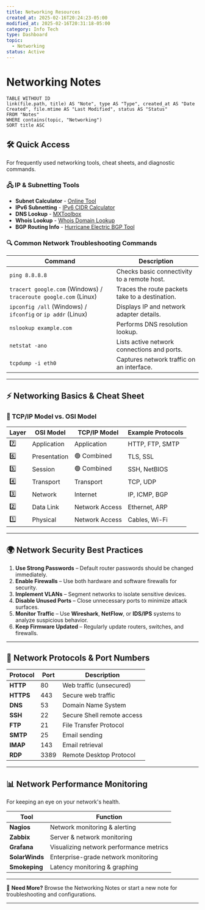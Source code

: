 ```yaml
---
title: Networking Resources
created_at: 2025-02-16T20:24:23-05:00
modified_at: 2025-02-16T20:31:18-05:00
category: Info Tech
type: Dashboard
topic:
  - Networking
status: Active
---
```

# Networking Notes
```dataview  
TABLE WITHOUT ID
link(file.path, title) AS "Note", type AS "Type", created_at AS "Date Created", file.mtime AS "Last Modified", status AS "Status"
FROM "Notes"
WHERE contains(topic, "Networking")
SORT title ASC
````



## 🛠️ Quick Access

For frequently used networking tools, cheat sheets, and diagnostic commands.

### 🖧 IP & Subnetting Tools

- **Subnet Calculator** - [Online Tool](https://www.subnet-calculator.com/)
- **IPv6 Subnetting** - [IPv6 CIDR Calculator](https://www.ultratools.com/tools/ipv6CIDRToRange)
- **DNS Lookup** - [MXToolbox](https://mxtoolbox.com/)
- **Whois Lookup** - [Whois Domain Lookup](https://who.is/)
- **BGP Routing Info** - [Hurricane Electric BGP Tool](https://bgp.he.net/)

### 🔍 Common Network Troubleshooting Commands

|Command|Description|
|---|---|
|`ping 8.8.8.8`|Checks basic connectivity to a remote host.|
|`tracert google.com` (Windows) / `traceroute google.com` (Linux)|Traces the route packets take to a destination.|
|`ipconfig /all` (Windows) / `ifconfig` or `ip addr` (Linux)|Displays IP and network adapter details.|
|`nslookup example.com`|Performs DNS resolution lookup.|
|`netstat -ano`|Lists active network connections and ports.|
|`tcpdump -i eth0`|Captures network traffic on an interface.|

---

## ⚡ Networking Basics & Cheat Sheet

### 🔌 TCP/IP Model vs. OSI Model

|Layer|OSI Model|TCP/IP Model|Example Protocols|
|---|---|---|---|
|7️⃣|Application|Application|HTTP, FTP, SMTP|
|6️⃣|Presentation|🟢 Combined|TLS, SSL|
|5️⃣|Session|🟢 Combined|SSH, NetBIOS|
|4️⃣|Transport|Transport|TCP, UDP|
|3️⃣|Network|Internet|IP, ICMP, BGP|
|2️⃣|Data Link|Network Access|Ethernet, ARP|
|1️⃣|Physical|Network Access|Cables, Wi-Fi|

---

## 🌍 Network Security Best Practices

1. **Use Strong Passwords** – Default router passwords should be changed immediately.
2. **Enable Firewalls** – Use both hardware and software firewalls for security.
3. **Implement VLANs** – Segment networks to isolate sensitive devices.
4. **Disable Unused Ports** – Close unnecessary ports to minimize attack surfaces.
5. **Monitor Traffic** – Use **Wireshark**, **NetFlow**, or **IDS/IPS** systems to analyze suspicious behavior.
6. **Keep Firmware Updated** – Regularly update routers, switches, and firewalls.

---

## 🔧 Network Protocols & Port Numbers

|Protocol|Port|Description|
|---|---|---|
|**HTTP**|80|Web traffic (unsecured)|
|**HTTPS**|443|Secure web traffic|
|**DNS**|53|Domain Name System|
|**SSH**|22|Secure Shell remote access|
|**FTP**|21|File Transfer Protocol|
|**SMTP**|25|Email sending|
|**IMAP**|143|Email retrieval|
|**RDP**|3389|Remote Desktop Protocol|

---

## 📊 Network Performance Monitoring

For keeping an eye on your network's health.

|Tool|Function|
|---|---|
|**Nagios**|Network monitoring & alerting|
|**Zabbix**|Server & network monitoring|
|**Grafana**|Visualizing network performance metrics|
|**SolarWinds**|Enterprise-grade network monitoring|
|**Smokeping**|Latency monitoring & graphing|

---

🚀 **Need More?** Browse the Networking Notes or start a new note for troubleshooting and configurations.

---
